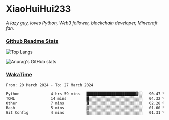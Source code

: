 # XiaoHuiHui233

*A lazy guy, loves Python, Web3 follower, blockchain developer, Minecraft fan.*

### [Github Readme Stats](https://github.com/anuraghazra/github-readme-stats)

![Top Langs](https://github-readme-stats.vercel.app/api/top-langs/?username=XiaoHuiHui233&layout=compact&theme=github_dark)

![Anurag's GitHub stats](https://github-readme-stats.vercel.app/api?username=XiaoHuiHui233&show_icons=true&theme=github_dark)

### [WakaTime](https://wakatime.com)

<!--START_SECTION:waka-->

```txt
From: 20 March 2024 - To: 27 March 2024

Python              4 hrs 59 mins   ██████████████████████▓░░   90.47 %
TOML                14 mins         █░░░░░░░░░░░░░░░░░░░░░░░░   04.32 %
Other               7 mins          ▓░░░░░░░░░░░░░░░░░░░░░░░░   02.28 %
Bash                5 mins          ▒░░░░░░░░░░░░░░░░░░░░░░░░   01.60 %
Git Config          4 mins          ▒░░░░░░░░░░░░░░░░░░░░░░░░   01.31 %
```

<!--END_SECTION:waka-->
